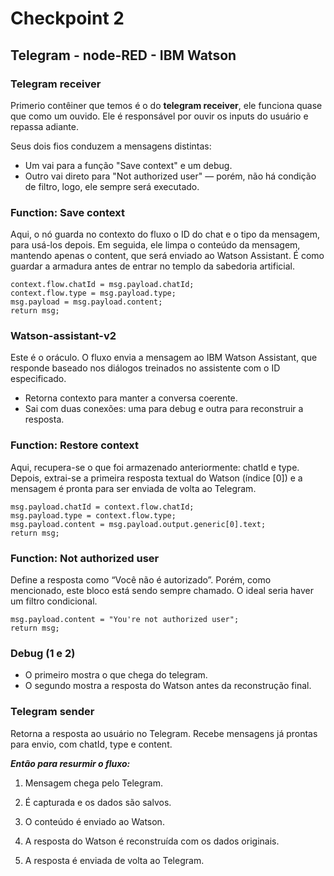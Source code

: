 # Checkpoint 2

## Telegram - node-RED - IBM Watson

### Telegram receiver
Primerio contêiner que temos é o do **telegram receiver**, ele funciona quase que como um ouvido. Ele é responsável por ouvir os inputs do usuário e repassa adiante.

Seus dois fios conduzem a mensagens distintas:

- Um vai para a função "Save context" e um debug.
- Outro vai direto para "Not authorized user" — porém, não há condição de filtro, logo, ele sempre será executado.

### Function: Save context
Aqui, o nó guarda no contexto do fluxo o ID do chat e o tipo da mensagem, para usá-los depois. Em seguida, ele limpa o conteúdo da mensagem, mantendo apenas o content, que será enviado ao Watson Assistant. É como guardar a armadura antes de entrar no templo da sabedoria artificial.


    context.flow.chatId = msg.payload.chatId;
    context.flow.type = msg.payload.type;
    msg.payload = msg.payload.content;
    return msg;


### Watson-assistant-v2
Este é o oráculo. O fluxo envia a mensagem ao IBM Watson Assistant, que responde baseado nos diálogos treinados no assistente com o ID especificado.
- Retorna contexto para manter a conversa coerente.
- Sai com duas conexões: uma para debug e outra para reconstruir a resposta.

### Function: Restore context
Aqui, recupera-se o que foi armazenado anteriormente: chatId e type. Depois, extrai-se a primeira resposta textual do Watson (índice [0]) e a mensagem é pronta para ser enviada de volta ao Telegram.

    msg.payload.chatId = context.flow.chatId;
    msg.payload.type = context.flow.type;
    msg.payload.content = msg.payload.output.generic[0].text;
    return msg;

### Function: Not authorized user
Define a resposta como “Você não é autorizado”. Porém, como mencionado, este bloco está sendo sempre chamado. O ideal seria haver um filtro condicional.


    msg.payload.content = "You're not authorized user";
    return msg;

### Debug (1 e 2)
- O primeiro mostra o que chega do telegram.
- O segundo mostra a resposta do Watson antes da reconstrução final.
  
### Telegram sender
Retorna a resposta ao usuário no Telegram. Recebe mensagens já prontas para envio, com chatId, type e content.

***Então para resurmir o fluxo:***

1. Mensagem chega pelo Telegram.

2. É capturada e os dados são salvos.

3. O conteúdo é enviado ao Watson.

4. A resposta do Watson é reconstruída com os dados originais.

5. A resposta é enviada de volta ao Telegram.


